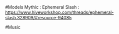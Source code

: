 #Models
Mythic : Ephemeral Slash : https://www.hiveworkshop.com/threads/ephemeral-slash.328909/#resource-94085


#Music
